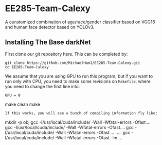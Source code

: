 # EE285-Team-Calexy
A cunstomized combination of age/race/gender classifier based on VGG16 and human face detector based on YOLOv3.

## Installing The Base darkNet
First clone our git repository here. This can be completed by:
```
git clone https://github.com/MichaelHanJ/EE285-Team-Calexy.git
cd EE285-Team-Calexy
```
We assume that you are using GPU to run this program, but if you want to run only with CPU, you need to make some revisions on `Makefile`, where you need to change the first line into:
```
GPU = 0
```
make clean
make
```
If this works, you will see a bunch of compiling information fly like:
```
mkdir -p obj
gcc -I/usr/local/cuda/include/  -Wall -Wfatal-errors  -Ofast....
gcc -I/usr/local/cuda/include/  -Wall -Wfatal-errors  -Ofast....
gcc -I/usr/local/cuda/include/  -Wall -Wfatal-errors  -Ofast....
.....
gcc -I/usr/local/cuda/include/  -Wall -Wfatal-errors  -Ofast -lm....
```
